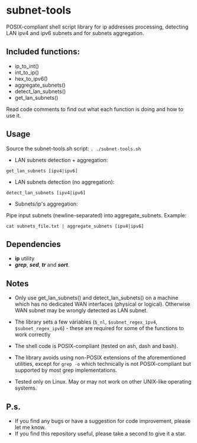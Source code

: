 # subnet-tools
POSIX-compliant shell script library for ip addresses processing, detecting LAN ipv4 and ipv6 subnets and for subnets aggregation.

## Included functions:
- ip_to_int()
- int_to_ip()
- hex_to_ipv6()
- aggregate_subnets()
- detect_lan_subnets()
- get_lan_subnets()

Read code comments to find out what each function is doing and how to use it.

## Usage
Source the subnet-tools.sh script: `. ./subnet-tools.sh`

- LAN subnets detection + aggregation:

`get_lan_subnets [ipv4|ipv6]`

- LAN subnets detection (no aggregation):

`detect_lan_subnets [ipv4|ipv6]`

- Subnets/ip's aggregation:

Pipe input subnets (newline-separated) into aggregate_subnets. Example:

`cat subnets_file.txt | aggregate_subnets [ipv4|ipv6]`

## Dependencies
- **ip** utility
- **_grep_**, **_sed_**, **_tr_** and **_sort_**.

## Notes
- Only use get_lan_subnets() and detect_lan_subnets() on a machine which has no dedicated WAN interfaces (physical or logical). Otherwise WAN subnet may be wrongly detected as LAN subnet.

- The library sets a few variables (`$_nl`, `$subnet_regex_ipv4`, `$subnet_regex_ipv6`) - these are required for some of the functions to work correctly

- The shell code is POSIX-compliant (tested on ash, dash and bash).
- The library avoids using non-POSIX extensions of the aforementioned utilities, except for `grep -o` which technically is not POSIX-compliant but supported by most grep implementations.
- Tested only on Linux. May or may not work on other UNIX-like operating systems.

## P.s.
- If you find any bugs or have a suggestion for code improvement, please let me know.
- If you find this repository useful, please take a second to give it a star.
